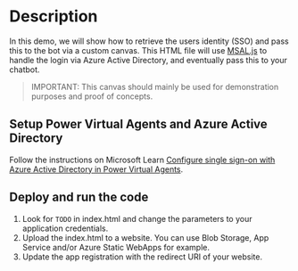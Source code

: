 # Description

In this demo, we will show how to retrieve the users identity (SSO) and pass this to the bot via a custom canvas. This HTML file will use [MSAL.js](https://github.com/AzureAD/microsoft-authentication-library-for-js) to handle the login via Azure Active Directory, and eventually pass this to your chatbot.

> IMPORTANT: This canvas should mainly be used for demonstration purposes and proof of concepts.

## Setup Power Virtual Agents and Azure Active Directory
Follow the instructions on Microsoft Learn [Configure single sign-on with Azure Active Directory in Power Virtual Agents](https://learn.microsoft.com/en-us/power-virtual-agents/configure-sso).

## Deploy and run the code
1. Look for `TODO` in index.html and change the parameters to your application credentials.
2. Upload the index.html to a website. You can use Blob Storage, App Service and/or Azure Static WebApps for example.
3. Update the app registration with the redirect URI of your website.